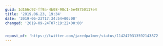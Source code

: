 ```yaml
---
guid: 1d166c92-ff9a-4b08-98c1-5e48750117e4
title: '2019.06.23, 19:34'
date: '2019-06-23T17:34:54+00:00'
changed: '2019-09-24T07:19:22+00:00'


repost_of: 'https://twitter.com/jaredpalmer/status/1142470313592143872'
---
```


